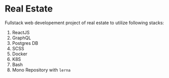 # Real Estate

Fullstack web developement project of real estate to utilize following stacks:

1. ReactJS
2. GraphQL
3. Postgres DB
4. SCSS
5. Docker
6. K8S
7. Bash
8. Mono Repository with `lerna`
